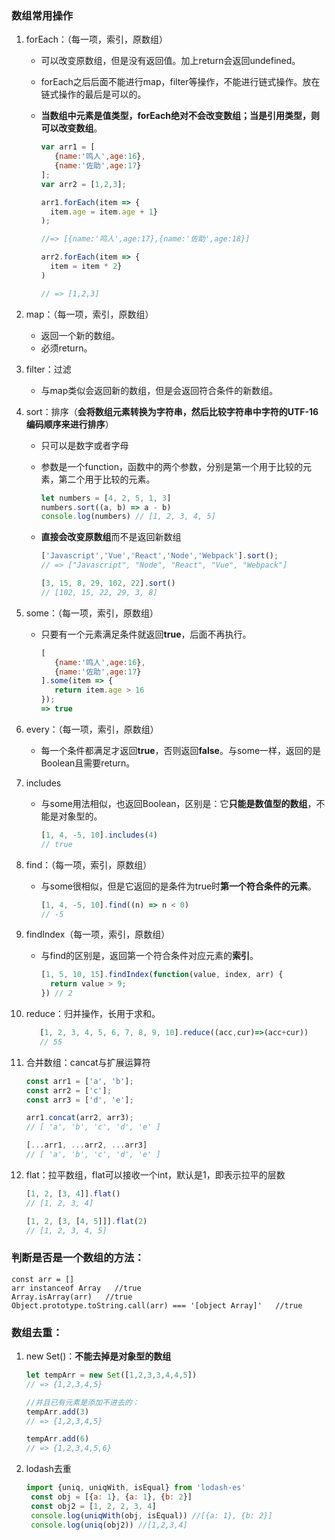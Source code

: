 ### 数组常用操作

1. forEach：（每一项，索引，原数组）

   - 可以改变原数组，但是没有返回值。加上return会返回undefined。

   - forEach之后后面不能进行map，filter等操作，不能进行链式操作。放在链式操作的最后是可以的。

   - **当数组中元素是值类型，forEach绝对不会改变数组；当是引用类型，则可以改变数组**。

     ```js
     var arr1 = [
        {name:'鸣人',age:16},
        {name:'佐助',age:17}
     ];
     var arr2 = [1,2,3];
     
     arr1.forEach(item => { 
       item.age = item.age + 1}
     );
     
     //=> [{name:'鸣人',age:17},{name:'佐助',age:18}]
     
     arr2.forEach(item => {
       item = item * 2}
     )
     
     // => [1,2,3]
     ```

     

2. map：（每一项，索引，原数组）

   - 返回一个新的数组。
   - 必须return。

3. filter：过滤

   - 与map类似会返回新的数组，但是会返回符合条件的新数组。

4. sort：排序（**会将数组元素转换为字符串，然后比较字符串中字符的UTF-16编码顺序来进行排序**）

   - 只可以是数字或者字母

   - 参数是一个function，函数中的两个参数，分别是第一个用于比较的元素，第二个用于比较的元素。

     ```js
     let numbers = [4, 2, 5, 1, 3]
     numbers.sort((a, b) => a - b) 
     console.log(numbers) // [1, 2, 3, 4, 5]
     ```

   - **直接会改变原数组**而不是返回新数组

     ```js
     ['Javascript','Vue','React','Node','Webpack'].sort();
     // => ["Javascript", "Node", "React", "Vue", "Webpack"]
     
     [3, 15, 8, 29, 102, 22].sort()
     // [102, 15, 22, 29, 3, 8]
     ```

5. some：（每一项，索引，原数组）

   - 只要有一个元素满足条件就返回**true**，后面不再执行。

     ```js
     [
        {name:'鸣人',age:16},
        {name:'佐助',age:17}
     ].some(item => {
     	return item.age > 16 
     });
     => true
     ```

6. every：（每一项，索引，原数组）

   - 每一个条件都满足才返回**true**，否则返回**false**。与some一样，返回的是Boolean且需要return。

7. includes

   - 与some用法相似，也返回Boolean，区别是：它**只能是数值型的数组**，不能是对象型的。

     ```js
     [1, 4, -5, 10].includes(4)
     // true
     ```

8. find：（每一项，索引，原数组）

   - 与some很相似，但是它返回的是条件为true时**第一个符合条件的元素**。

     ```js
     [1, 4, -5, 10].find((n) => n < 0)
     // -5
     ```

9. findIndex（每一项，索引，原数组）

   - 与find的区别是，返回第一个符合条件对应元素的**索引**。

     ```javascript
     [1, 5, 10, 15].findIndex(function(value, index, arr) {
       return value > 9;
     }) // 2
     ```

10. reduce：归并操作，长用于求和。

    ```js
       [1, 2, 3, 4, 5, 6, 7, 8, 9, 10].reduce((acc,cur)=>(acc+cur))
       // 55
    ```

11. 合并数组：cancat与扩展运算符

    ```js
    const arr1 = ['a', 'b'];
    const arr2 = ['c'];
    const arr3 = ['d', 'e'];
    
    arr1.concat(arr2, arr3);
    // [ 'a', 'b', 'c', 'd', 'e' ]
    
    [...arr1, ...arr2, ...arr3]
    // [ 'a', 'b', 'c', 'd', 'e' ]
    ```

12. flat：拉平数组，flat可以接收一个int，默认是1，即表示拉平的层数

    ```js
    [1, 2, [3, 4]].flat()
    // [1, 2, 3, 4]
    
    [1, 2, [3, [4, 5]]].flat(2)
    // [1, 2, 3, 4, 5]
    ```



### 判断是否是一个数组的方法：

```
const arr = []
arr instanceof Array   //true
Array.isArray(arr)   //true
Object.prototype.toString.call(arr) === '[object Array]'   //true
```



### 数组去重：

1. new Set()：**不能去掉是对象型的数组**

   ```js
   let tempArr = new Set([1,2,3,3,4,4,5])
   // => {1,2,3,4,5} 
   
   //并且已有元素是添加不进去的：
   tempArr.add(3) 
   // => {1,2,3,4,5}
   
   tempArr.add(6)
   // => {1,2,3,4,5,6}
   ```

2. lodash去重

   ```js
   import {uniq, uniqWith, isEqual} from 'lodash-es'
    const obj = [{a: 1}, {a: 1}, {b: 2}]
    const obj2 = [1, 2, 2, 3, 4]
    console.log(uniqWith(obj, isEqual)) //[{a: 1}, {b: 2}]
    console.log(uniq(obj2)) //[1,2,3,4]
   ```

   

